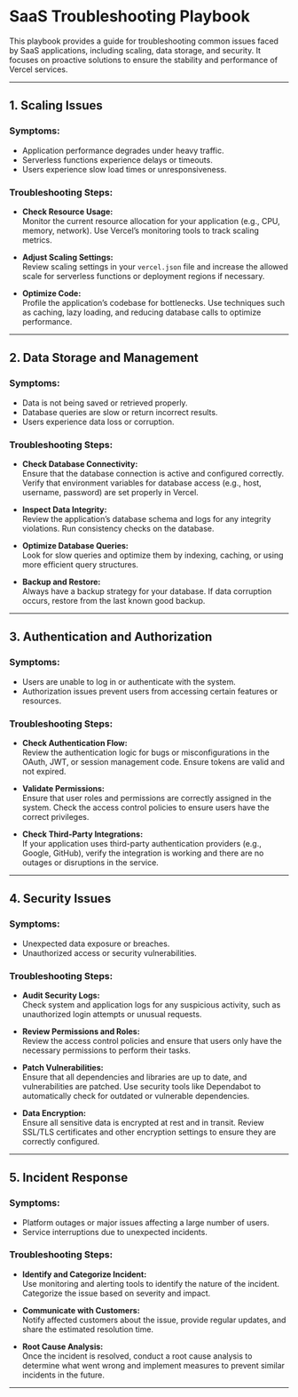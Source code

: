 # SaaS Troubleshooting Playbook

This playbook provides a guide for troubleshooting common issues faced by SaaS applications, including scaling, data storage, and security. It focuses on proactive solutions to ensure the stability and performance of Vercel services.

---

## 1. Scaling Issues

### Symptoms:
- Application performance degrades under heavy traffic.
- Serverless functions experience delays or timeouts.
- Users experience slow load times or unresponsiveness.

### Troubleshooting Steps:
- **Check Resource Usage:**  
  Monitor the current resource allocation for your application (e.g., CPU, memory, network). Use Vercel’s monitoring tools to track scaling metrics.

- **Adjust Scaling Settings:**  
  Review scaling settings in your `vercel.json` file and increase the allowed scale for serverless functions or deployment regions if necessary.

- **Optimize Code:**  
  Profile the application’s codebase for bottlenecks. Use techniques such as caching, lazy loading, and reducing database calls to optimize performance.

---

## 2. Data Storage and Management

### Symptoms:
- Data is not being saved or retrieved properly.
- Database queries are slow or return incorrect results.
- Users experience data loss or corruption.

### Troubleshooting Steps:
- **Check Database Connectivity:**  
  Ensure that the database connection is active and configured correctly. Verify that environment variables for database access (e.g., host, username, password) are set properly in Vercel.

- **Inspect Data Integrity:**  
  Review the application’s database schema and logs for any integrity violations. Run consistency checks on the database.

- **Optimize Database Queries:**  
  Look for slow queries and optimize them by indexing, caching, or using more efficient query structures.

- **Backup and Restore:**  
  Always have a backup strategy for your database. If data corruption occurs, restore from the last known good backup.

---

## 3. Authentication and Authorization

### Symptoms:
- Users are unable to log in or authenticate with the system.
- Authorization issues prevent users from accessing certain features or resources.

### Troubleshooting Steps:
- **Check Authentication Flow:**  
  Review the authentication logic for bugs or misconfigurations in the OAuth, JWT, or session management code. Ensure tokens are valid and not expired.

- **Validate Permissions:**  
  Ensure that user roles and permissions are correctly assigned in the system. Check the access control policies to ensure users have the correct privileges.

- **Check Third-Party Integrations:**  
  If your application uses third-party authentication providers (e.g., Google, GitHub), verify the integration is working and there are no outages or disruptions in the service.

---

## 4. Security Issues

### Symptoms:
- Unexpected data exposure or breaches.
- Unauthorized access or security vulnerabilities.

### Troubleshooting Steps:
- **Audit Security Logs:**  
  Check system and application logs for any suspicious activity, such as unauthorized login attempts or unusual requests.

- **Review Permissions and Roles:**  
  Review the access control policies and ensure that users only have the necessary permissions to perform their tasks.

- **Patch Vulnerabilities:**  
  Ensure that all dependencies and libraries are up to date, and vulnerabilities are patched. Use security tools like Dependabot to automatically check for outdated or vulnerable dependencies.

- **Data Encryption:**  
  Ensure all sensitive data is encrypted at rest and in transit. Review SSL/TLS certificates and other encryption settings to ensure they are correctly configured.

---

## 5. Incident Response

### Symptoms:
- Platform outages or major issues affecting a large number of users.
- Service interruptions due to unexpected incidents.

### Troubleshooting Steps:
- **Identify and Categorize Incident:**  
  Use monitoring and alerting tools to identify the nature of the incident. Categorize the issue based on severity and impact.

- **Communicate with Customers:**  
  Notify affected customers about the issue, provide regular updates, and share the estimated resolution time.

- **Root Cause Analysis:**  
  Once the incident is resolved, conduct a root cause analysis to determine what went wrong and implement measures to prevent similar incidents in the future.

---
